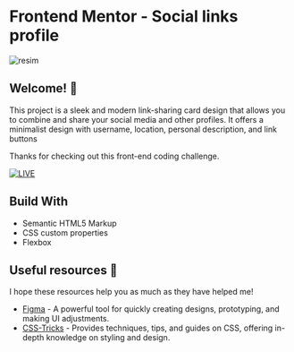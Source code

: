 # Frontend Mentor - Social links profile

![resim](https://github.com/user-attachments/assets/0b110cc9-03ba-4633-8979-bd2cf3e042a7)

## Welcome! 👋

This project is a sleek and modern link-sharing card design that allows you to combine and share your social media and other profiles. It offers a minimalist design with username, location, personal description, and link buttons

Thanks for checking out this front-end coding challenge.

[![LIVE](https://img.shields.io/badge/LIVE-FFB6A4?style=for-the-badge&logo=github&logoColor=white)](https://elkaisan.github.io/social-links-profile-main/)

## Build With

- Semantic HTML5 Markup
- CSS custom properties
- Flexbox

## Useful resources 🚀

I hope these resources help you as much as they have helped me!

- [Figma](https://www.figma.com) - A powerful tool for quickly creating designs, prototyping, and making UI adjustments.
- [CSS-Tricks](https://css-tricks.com) - Provides techniques, tips, and guides on CSS, offering in-depth knowledge on styling and design.
